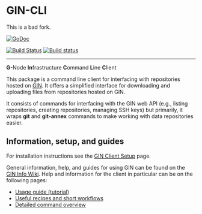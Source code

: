 # GIN-CLI
This is a bad fork.

[![GoDoc](https://godoc.org/github.com/G-Node/gin-cli?status.svg)](http://godoc.org/github.com/G-Node/gin-cli)

[![Build Status](https://travis-ci.org/G-Node/gin-cli.svg?branch=master)](https://travis-ci.org/G-Node/gin-cli)
[![Build status](https://ci.appveyor.com/api/projects/status/gu9peb10f9k8ed3d/branch/master?svg=true)](https://ci.appveyor.com/project/G-Node/gin-cli/branch/master)

---

**G**-Node **In**frastructure **C**ommand **L**ine **C**lient

This package is a command line client for interfacing with repositories hosted on [GIN](https://gin.g-node.org).
It offers a simplified interface for downloading and uploading files from repositories hosted on GIN.

It consists of commands for interfacing with the GIN web API (e.g., listing repositories, creating repositories, managing SSH keys) but primarily, it wraps **git** and **git-annex** commands to make working with data repositories easier.

## Information, setup, and guides
For installation instructions see the [GIN Client Setup](https://gin.g-node.org/G-Node/Info/wiki/GinCliSetup) page.

General information, help, and guides for using GIN can be found on the [GIN Info Wiki](https://gin.g-node.org/G-Node/info/wiki).
Help and information for the client in particular can be on the following pages:
- [Usage guide (tutorial)](https://gin.g-node.org/G-Node/Info/wiki/GinUsageTutorial)
- [Useful recipes and short workflows](https://gin.g-node.org/G-Node/Info/wiki/GinCliRecipes)
- [Detailed command overview](https://gin.g-node.org/G-Node/Info/wiki/GinClientHelp)
